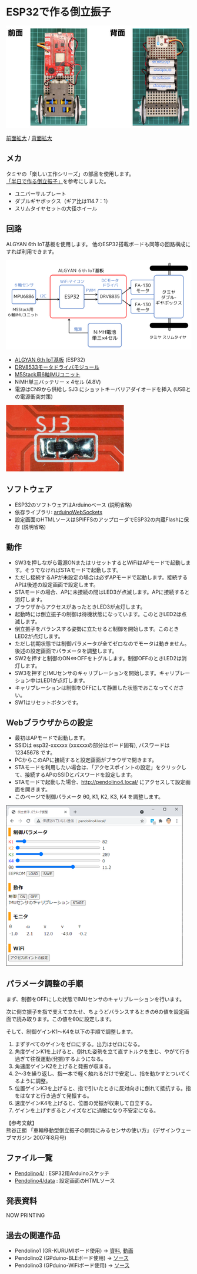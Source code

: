 # ESP32で作る倒立振子

![写真](images/front_back.jpg)

[前面拡大](images/front.jpg) / [背面拡大](images/back.jpg)

## メカ
タミヤの「楽しい工作シリーズ」の部品を使用します。
[「半日で作る倒立振子」](https://www.instructables.com/%E5%8D%8A%E6%97%A5%E3%81%A7%E4%BD%9C%E3%82%8B%E5%80%92%E7%AB%8B%E6%8C%AF%E5%AD%90/)を参考にしました。
- ユニバーサルプレート
- ダブルギヤボックス（ギア比は114.7：1）
- スリムタイヤセットの大径ホイール

## 回路
ALGYAN 6th IoT基板を使用します。 他のESP32搭載ボードも同等の回路構成にすれば利用できます。

![図](images/hardware.png)

- [ALGYAN 6th IoT基板](https://github.com/algyan/algyan_6th/) (ESP32)
- [DRV8533モータドライバモジュール](https://akizukidenshi.com/catalog/g/gK-09848/)
- [M5Stack用6軸IMUユニット](https://www.switch-science.com/catalog/6623/)
- NiMH単三バッテリー × 4セル (4.8V)
- 電源はCN9から供給し SJ3 にショットキーバリアダイオードを挿入 (USBとの電源衝突対策)

![写真](images/diode.jpg)

## ソフトウェア
- ESP32のソフトウェアはArduinoベース (説明省略)
- 依存ライブラリ: [arduinoWebSockets](https://github.com/Links2004/arduinoWebSockets)
- 設定画面のHTMLソースはSPIFFSのアップローダでESP32の内蔵Flashに保存 (説明省略)

## 動作
- SW3を押しながら電源ONまたはリセットするとWiFiはAPモードで起動します。そうでなければSTAモードで起動します。
- ただし接続するAPが未設定の場合は必ずAPモードで起動します。接続するAPは後述の設定画面で設定します。
- STAモードの場合、APに未接続の間はLED3が点滅します。APに接続すると消灯します。
- ブラウザからアクセスがあったときLED3が点灯します。
- 起動時には倒立振子の制御は待機状態になっています。このときLED2は点滅します。
- 倒立振子をバランスする姿勢に立たせると制御を開始します。このときLED2が点灯します。
- ただし初期状態では制御パラメータが全てゼロなのでモータは動きません。後述の設定画面でパラメータを調整します。
- SW2を押すと制御のON⇔OFFをトグルします。制御OFFのときLED2は消灯します。
- SW3を押すとIMUセンサのキャリブレーションを開始します。キャリブレーション中はLED1が点灯します。
- キャリブレーションは制御をOFFにして静置した状態でおこなってください。
- SW1はリセットボタンです。

## Webブラウザからの設定
- 最初はAPモードで起動します。
- SSIDは esp32-xxxxxx (xxxxxxの部分はボード固有), パスワードは 12345678 です。  
- PCからこのAPに接続すると設定画面がブラウザで開きます。
- STAモードを利用したい場合は、「アクセスポイントの設定」をクリックして、接続するAPのSSIDとパスワードを設定します。
- STAモードで起動した場合、http://pendolino4.local/ にアクセスして設定画面を開きます。
- このページで制御パラメータ θ0, K1, K2, K3, K4 を調整します。

<a target="_blank" rel="noopener noreferrer" href="images/page.png">
<img src="images/page.png" alt="スクリーンショット" width="480">
</a>

## パラメータ調整の手順
まず、制御をOFFにした状態でIMUセンサのキャリブレーションを行います。

次に倒立振子を指で支えて立たせ、ちょうどバランスするときのθの値を設定画面で読み取ります。この値をθ0に設定します。

そして、制御ゲインK1～K4を以下の手順で調整します。

1. まずすべてのゲインをゼロにする。出力はゼロになる。
2. 角度ゲインK1を上げると、倒れた姿勢を立て直すトルクを生じ、やがて行き過ぎて往復運動(発振)するようになる。
3. ​角速度ゲインK2を上げると発振が収まる。
4. 2～3を繰り返し、指一本で軽く触れるだけで安定し、指を動かすとついてくるように調整。
5. 位置ゲインK3を上げると、指で引いたときに反対向きに倒れて抵抗する。指をはなすと行き過ぎて発振する。
6. 速度ゲインK4を上げると、位置の発振が収束して自立する。
7. ゲインを上げすぎるとノイズなどに過敏になり不安定になる。

【参考文献】<br> 
熊谷正朗 「車輪移動型倒立振子の開発にみるセンサの使い方」 (デザインウェーブマガジン 2007年8月号)               

## ファイル一覧
- [Pendolino4/](Pendolino4/) : ESP32用Arduinoスケッチ
- [Pendolino4/data](Pendolino4/data) : 設定画面のHTMLソース

## 発表資料
NOW PRINTING

## 過去の関連作品
- Pendolino1 (GR-KURUMIボード使用) → [資料](https://www.slideshare.net/lipoyang/grkurumi-37408753), [動画](https://www.youtube.com/watch?v=4Dj65RKEbd0)
- Pendolino2 (GPduino-BLEボード使用) → [ソース](https://github.com/lipoyang/Pendolino)
- Pendolino3 (GPduino-WiFiボード使用) → [ソース](https://github.com/lipoyang/Pendolino)
